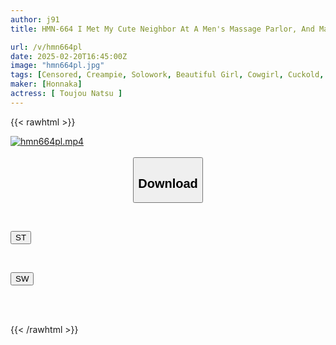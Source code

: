 ```yaml
---
author: j91
title: HMN-664 I Met My Cute Neighbor At A Men's Massage Parlor, And Made Her Lie To Her Boyfriend Who Lives With Me And Gave Him A Quick Creampie At Home In The 10 Minutes He Was Going To The Convenience Store. Natsu Tojo

url: /v/hmn664pl
date: 2025-02-20T16:45:00Z
image: "hmn664pl.jpg"
tags: [Censored, Creampie, Solowork, Beautiful Girl, Cowgirl, Cuckold, Kiss	]
maker: [Honnaka]
actress: [ Toujou Natsu ]
---
```



{{< rawhtml >}}

<div class="video" data-videoid="ZDbpw7kBp7fqzPZ">
    <a href="javascript:;">
        <img src="/v/hmn664pl/hmn664pl.jpg" width="WIDTH" height="HEIGHT" alt="hmn664pl.mp4" loading="lazy">
    </a>
</div>

<script type="text/javascript" src="https://j91.asia/asset/on-demand-st.js"></script>

<br>
  <link rel="stylesheet" href="https://j91.asia/asset/bs5.css">
  
  <center>
  <button class="btn btn-primary" type="button" data-bs-toggle="collapse" data-bs-target=".multi-collapse" aria-expanded="false" aria-controls="multiCollapseExample1 multiCollapseExample2"><h2>Download</h2></button></center>
</p>
<div class="row">
  <div class="col">
    <div class="collapse multi-collapse" id="multiCollapseExample1">
      <div class="card card-body">
	      	      <br>
<div class="buttons">  
<p><a href="/v/hmn664pl/st.html" target="_blank"><button class="btn-hover color-3"><i class="fa fa-download"></i> ST</button></a></p></div>
    </div>
  </div>
</div>
  <div class="col">
    <div class="collapse multi-collapse" id="multiCollapseExample2">
      <div class="card card-body">
	      <br>
<div class="buttons">
<p><a href="/v/hmn664pl/sw.html" target="_blank"><button class="btn-hover color-2"><i class="fa fa-download"></i> SW</button></a></p></div>
<br><br>
      </div>
    </div>
  </div>
</div>

{{< /rawhtml >}}